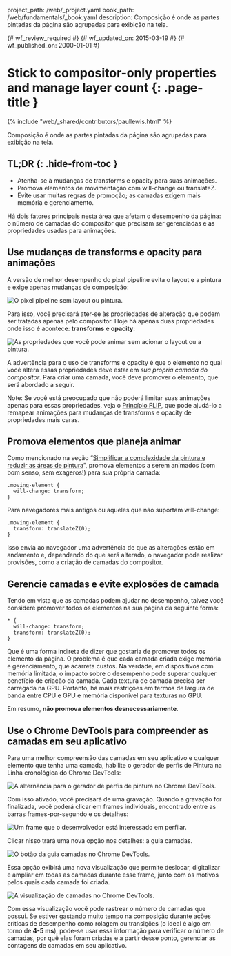 project_path: /web/_project.yaml
book_path: /web/fundamentals/_book.yaml
description: Composição é onde as partes pintadas da página são agrupadas para exibição na tela.

{# wf_review_required #}
{# wf_updated_on: 2015-03-19 #}
{# wf_published_on: 2000-01-01 #}

# Stick to compositor-only properties and manage layer count {: .page-title }

{% include "web/_shared/contributors/paullewis.html" %}


Composição é onde as partes pintadas da página são agrupadas para exibição na tela.

## TL;DR {: .hide-from-toc }
- Atenha-se à mudanças de transforms e opacity para suas animações.
- Promova elementos de movimentação com will-change ou translateZ.
- Evite usar muitas regras de promoção; as camadas exigem mais memória e gerenciamento.


Há dois fatores principais nesta área que afetam o desempenho da página: o número de camadas do compositor que precisam ser gerenciadas e as propriedades usadas para animações.

## Use mudanças de transforms e opacity para animações
A versão de melhor desempenho do pixel pipeline evita o layout e a pintura e exige apenas mudanças de composição:

<img src="images/stick-to-compositor-only-properties-and-manage-layer-count/frame-no-layout-paint.jpg" class="g--centered" alt="O pixel pipeline sem layout ou pintura.">

Para isso, você precisará ater-se às propriedades de alteração que podem ser tratadas apenas pelo compositor. Hoje há apenas duas propriedades onde isso é acontece: **transforms** e **opacity**:

<img src="images/stick-to-compositor-only-properties-and-manage-layer-count/safe-properties.jpg" class="g--centered" alt="As propriedades que você pode animar sem acionar o layout ou a pintura.">

A advertência para o uso de transforms e opacity é que o elemento no qual você altera essas propriedades deve estar em _sua própria camada do compositor_. Para criar uma camada, você deve promover o elemento, que será abordado a seguir.

Note: Se você está preocupado que não poderá limitar suas animações apenas para essas propriedades, veja o <a href='http://aerotwist.com/blog/flip-your-animations'>Princípio FLIP</a>, que pode ajudá-lo a remapear animações para mudanças de transforms e opacity de propriedades mais caras.

## Promova elementos que planeja animar

Como mencionado na seção “[Simplificar a complexidade da pintura e reduzir as áreas de pintura](simplify-paint-complexity-and-reduce-paint-areas)”, promova elementos a serem animados (com bom senso, sem exageros!) para sua própria camada:


    .moving-element {
      will-change: transform;
    }
    

Para navegadores mais antigos ou aqueles que não suportam will-change:


    .moving-element {
      transform: translateZ(0);
    }
    

Isso envia ao navegador uma advertência de que as alterações estão em andamento e, dependendo do que será alterado, o navegador pode realizar provisões, como a criação de camadas do compositor.

## Gerencie camadas e evite explosões de camada

Tendo em vista que as camadas podem ajudar no desempenho, talvez você considere promover todos os elementos na sua página da seguinte forma:


    * {
      will-change: transform;
      transform: translateZ(0);
    }
    

Que é uma forma indireta de dizer que gostaria de promover todos os elemento da página. O problema é que cada camada criada exige memória e gerenciamento, que acarreta custos. Na verdade, em dispositivos com memória limitada, o impacto sobre o desempenho pode superar qualquer benefício de criação da camada. Cada textura de camada precisa ser carregada na GPU. Portanto, há mais restrições em termos de largura de banda entre CPU e GPU e memória disponível para texturas no GPU.

Em resumo, **não promova elementos desnecessariamente**.

## Use o Chrome DevTools para compreender as camadas em seu aplicativo

Para uma melhor compreensão das camadas em seu aplicativo e qualquer elemento que tenha uma camada, habilite o gerador de perfis de Pintura na Linha cronológica do Chrome DevTools:

<img src="images/stick-to-compositor-only-properties-and-manage-layer-count/paint-profiler.jpg" class="g--centered" alt="A alternância para o gerador de perfis de pintura no Chrome DevTools.">

Com isso ativado, você precisará de uma gravação. Quando a gravação for finalizada, você poderá clicar em frames individuais, encontrado entre as barras frames-por-segundo e os detalhes:

<img src="images/stick-to-compositor-only-properties-and-manage-layer-count/frame-of-interest.jpg" class="g--centered" alt="Um frame que o desenvolvedor está interessado em perfilar.">

Clicar nisso trará uma nova opção nos detalhes: a guia camadas.

<img src="images/stick-to-compositor-only-properties-and-manage-layer-count/layer-tab.jpg" class="g--centered" alt="O botão da guia camadas no Chrome DevTools.">

Essa opção exibirá uma nova visualização que permite deslocar, digitalizar e ampliar em todas as camadas durante esse frame, junto com os motivos pelos quais cada camada foi criada.

<img src="images/stick-to-compositor-only-properties-and-manage-layer-count/layer-view.jpg" class="g--centered" alt="A visualização de camadas no Chrome DevTools.">

Com essa visualização você pode rastrear o número de camadas que possui. Se estiver gastando muito tempo na composição durante ações críticas de desempenho como rolagem ou transições (o ideal é algo em torno de **4-5 ms**), pode-se usar essa informação para verificar o número de camadas, por quê elas foram criadas e a partir desse ponto, gerenciar as contagens de camadas em seu aplicativo.


